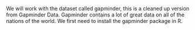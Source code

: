 We will work with the dataset called gapminder, this is a cleaned up version from Gapminder Data.
Gapminder contains a lot of great data on all of the nations of the world.
We first need to install the gapminder package in R.
